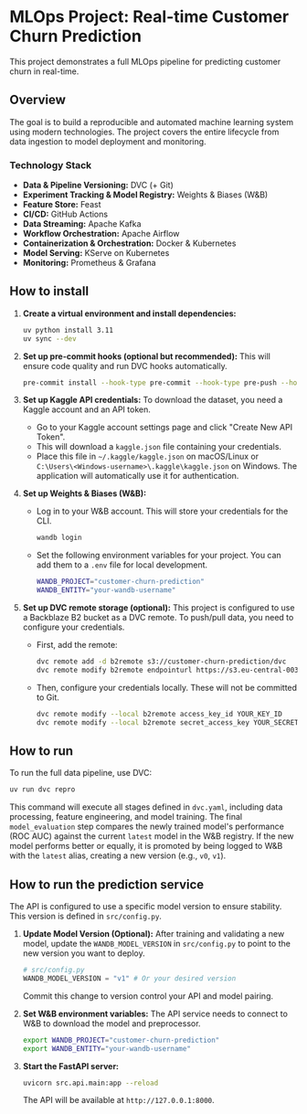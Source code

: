 # MLOps Project: Real-time Customer Churn Prediction

This project demonstrates a full MLOps pipeline for predicting customer churn in real-time.

## Overview

The goal is to build a reproducible and automated machine learning system using modern technologies. The project covers the entire lifecycle from data ingestion to model deployment and monitoring.

### Technology Stack

-   **Data & Pipeline Versioning:** DVC (+ Git)
-   **Experiment Tracking & Model Registry:** Weights & Biases (W&B)
-   **Feature Store:** Feast
-   **CI/CD:** GitHub Actions
-   **Data Streaming:** Apache Kafka
-   **Workflow Orchestration:** Apache Airflow
-   **Containerization & Orchestration:** Docker & Kubernetes
-   **Model Serving:** KServe on Kubernetes
-   **Monitoring:** Prometheus & Grafana


## How to install

1.  **Create a virtual environment and install dependencies:**
    ```bash
    uv python install 3.11
    uv sync --dev
    ```

2.  **Set up pre-commit hooks (optional but recommended):**
    This will ensure code quality and run DVC hooks automatically.
    ```bash
    pre-commit install --hook-type pre-commit --hook-type pre-push --hook-type post-checkout
    ```

3.  **Set up Kaggle API credentials:**
    To download the dataset, you need a Kaggle account and an API token.
    -   Go to your Kaggle account settings page and click "Create New API Token".
    -   This will download a `kaggle.json` file containing your credentials.
    -   Place this file in `~/.kaggle/kaggle.json` on macOS/Linux or `C:\Users\<Windows-username>\.kaggle\kaggle.json` on Windows. The application will automatically use it for authentication.

4.  **Set up Weights & Biases (W&B):**
    -   Log in to your W&B account. This will store your credentials for the CLI.
        ```bash
        wandb login
        ```
    -   Set the following environment variables for your project. You can add them to a `.env` file for local development.
        ```bash
        WANDB_PROJECT="customer-churn-prediction"
        WANDB_ENTITY="your-wandb-username"
        ```

5.  **Set up DVC remote storage (optional):**
    This project is configured to use a Backblaze B2 bucket as a DVC remote. To push/pull data, you need to configure your credentials.
    -   First, add the remote:
        ```bash
        dvc remote add -d b2remote s3://customer-churn-prediction/dvc
        dvc remote modify b2remote endpointurl https://s3.eu-central-003.backblazeb2.com
        ```
    -   Then, configure your credentials locally. These will not be committed to Git.
        ```bash
        dvc remote modify --local b2remote access_key_id YOUR_KEY_ID
        dvc remote modify --local b2remote secret_access_key YOUR_SECRET
        ```

## How to run

To run the full data pipeline, use DVC:

```bash
uv run dvc repro
```

This command will execute all stages defined in `dvc.yaml`, including data processing, feature engineering, and model training. The final `model_evaluation` step compares the newly trained model's performance (ROC AUC) against the current `latest` model in the W&B registry. If the new model performs better or equally, it is promoted by being logged to W&B with the `latest` alias, creating a new version (e.g., `v0`, `v1`).

## How to run the prediction service

The API is configured to use a specific model version to ensure stability. This version is defined in `src/config.py`.

1.  **Update Model Version (Optional):**
    After training and validating a new model, update the `WANDB_MODEL_VERSION` in `src/config.py` to point to the new version you want to deploy.
    ```python
    # src/config.py
    WANDB_MODEL_VERSION = "v1" # Or your desired version
    ```
    Commit this change to version control your API and model pairing.

2.  **Set W&B environment variables:**
    The API service needs to connect to W&B to download the model and preprocessor.
    ```bash
    export WANDB_PROJECT="customer-churn-prediction"
    export WANDB_ENTITY="your-wandb-username"
    ```

3.  **Start the FastAPI server:**
    ```bash
    uvicorn src.api.main:app --reload
    ```
    The API will be available at `http://127.0.0.1:8000`.

